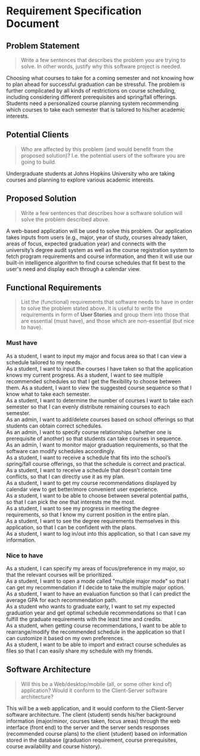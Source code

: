 # Requirement Specification Document

## Problem Statement 

> Write a few sentences that describes the problem you are trying to solve. In other words, justify why this software project is needed.

Choosing what courses to take for a coming semester and not knowing how to plan ahead for successful graduation can be stressful. The problem is further complicated by all kinds of restrictions on course scheduling, including considering different prerequisites and spring/fall offerings. Students need a personalized course planning system recommending which courses to take each semester that is tailored to his/her academic interests.


## Potential Clients
> Who are affected by this problem (and would benefit from the proposed solution)? I.e. the potential users of the software you are going to build.

Undergraduate students at Johns Hopkins University who are taking courses and planning to explore various academic interests.

## Proposed Solution
> Write a few sentences that describes how a software solution will solve the problem described above.

A web-based application will be used to solve this problem. Our application takes inputs from users (e.g., major, year of study, courses already taken, areas of focus, expected graduation year) and connects with the university’s degree audit system as well as the course registration system to fetch program requirements and course information, and then it will use our built-in intelligence algorithm to find course schedules that fit best to the user's need and display each through a calendar view. 

## Functional Requirements
> List the (functional) requirements that software needs to have in order to solve the problem stated above. It is useful to write the requirements in form of **User Stories** and group them into those that are essential (must have), and those which are non-essential (but nice to have).


### Must have

As a student, I want to input my major and focus area so that I can view a schedule tailored to my needs.  
As a student, I want to input the courses I have taken so that the application knows my current progress.
As a student, I want to see multiple recommended schedules so that I get the flexibility to choose between them. 
As a student, I want to view the suggested course sequence so that I know what to take each semester.  
As a student, I want to determine the number of courses I want to take each semester so that I can evenly distribute remaining courses to each semester.  
As an admin, I want to add/delete courses based on school offerings so that students can obtain correct schedules.  
As an admin, I want to specify course relationships (whether one is prerequisite of another) so that students can take courses in sequence.  
As an admin, I want to monitor major graduation requirements, so that the software can modify schedules accordingly.  
As a student, I want to receive a schedule that fits into the school’s spring/fall course offerings, so that the schedule is correct and practical.  
As a student, I want to receive a schedule that doesn’t contain time conflicts, so that I can directly use it as my plan.  
As a student, I want to get my course recommendations displayed by calendar view to get better/more convenient user experience.  
As a student, I want to be able to choose between several potential paths, so that I can pick the one that interests me the most.  
As a student, I want to see my progress in meeting the degree requirements, so that I know my current position in the entire plan.  
As a student, I want to see the degree requirements themselves in this application, so that I can be confident with the plans.  
As a student, I want to log in/out into this application, so that I can save my information.  

### Nice to have

As a student, I can specify my areas of focus/preference in my major, so that the relevant courses will be prioritized.  
As a student, I want to open a mode called "multiple major mode" so that I can get my recommendation if I decide to take the multiple major option.  
As a student, I want to have an evaluation function so that I can predict the average GPA for each recommendation path.  
As a student who wants to graduate early, I want to set my expected graduation year and get optimal schedule recommendations so that I can fulfill the graduate requirements with the least time and credits.  
As a student, when getting course recommendations, I want to be able to rearrange/modify the recommended schedule in the application so that I can customize it based on my own preferences.  
As a student, I want to be able to import and extract course schedules as files so that I can easily share my schedule with my friends.  

## Software Architecture
> Will this be a Web/desktop/mobile (all, or some other kind of) application? Would it conform to the Client-Server software architecture? 

This will be a web application, and it  would conform to the Client-Server software architecture. The client (student) sends his/her background information (major/minor, courses taken, focus areas) through the web interface (front end) to the server and the server sends responses (recommended course plans) to the client (student) based on information stored in the database (graduation requirement, course prerequisites, course availability and course history). 
